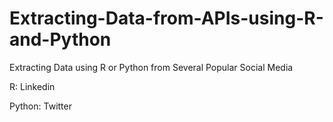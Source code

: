 # Extracting-Data-from-APIs-using-R-and-Python
Extracting Data using R or Python from Several Popular Social Media

R:
Linkedin

Python:
Twitter
